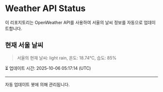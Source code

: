 
# Weather API Status

이 리포지토리는 OpenWeather API를 사용하여 서울의 날씨 정보를 자동으로 업데이트합니다.

## 현재 서울 날씨
> 서울의 현재 날씨: light rain, 온도: 18.74°C, 습도: 85%

⏳ 업데이트 시간: 2025-10-06 05:17:14 (UTC)

---
자동 업데이트 봇에 의해 관리됩니다.
